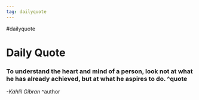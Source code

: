 ```yaml
---
tag: dailyquote
---
```


#dailyquote

# Daily Quote

### To understand the heart and mind of a person, look not at what he has already achieved, but at what he aspires to do. ^quote
*-Kahlil Gibran* ^author
